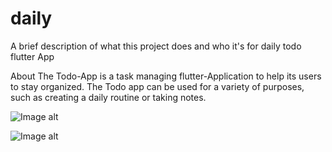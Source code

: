 # daily

A brief description of what this project does and who it's for
daily todo flutter App

About
The Todo-App is a task managing flutter-Application to help its users to stay organized.
The Todo app can be used for a variety of purposes, such as creating a daily routine or taking notes.

![Image alt](https://github.com/23yaro/daily/raw/first_work/pic/add.jpg/image.png)

![Image alt](https://github.com/23yaro/daily/raw/first_work/pic/screen.jpg/image.png)
